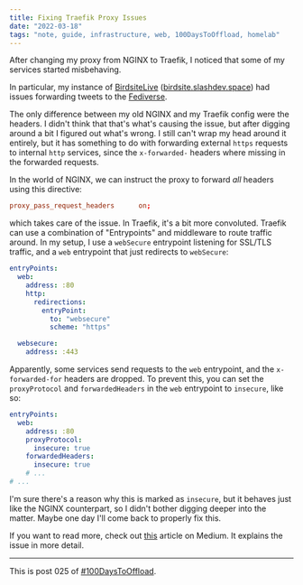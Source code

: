 ```yaml
---
title: Fixing Traefik Proxy Issues
date: "2022-03-18"
tags: "note, guide, infrastructure, web, 100DaysToOffload, homelab"
---
```


After changing my proxy from NGINX to Traefik, I noticed that some of my
services started misbehaving.

In particular, my instance of
[BirdsiteLive](https://github.com/NicolasConstant/BirdsiteLive)
([birdsite.slashdev.space](https://birdsite.slashdev.space)) had issues
forwarding tweets to the
[Fediverse](https://garrit.xyz/posts/2021-01-18-reasons-the-fediverse-is-better).

The only difference between my old NGINX and my Traefik config were the headers.
I didn't think that that's what's causing the issue, but after digging around a
bit I figured out what's wrong. I still can't wrap my head around it entirely,
but it has something to do with forwarding external `https` requests to internal
`http` services, since the `x-forwarded-` headers where missing in the forwarded
requests.

In the world of NGINX, we can instruct the proxy to forward _all_ headers using
this directive:

```conf
proxy_pass_request_headers      on;
```

which takes care of the issue. In Traefik, it's a bit more convoluted. Traefik
can use a combination of "Entrypoints" and middleware to route traffic around.
In my setup, I use a `webSecure` entrypoint listening for SSL/TLS traffic, and a
`web` entrypoint that just redirects to `webSecure`:

```yaml
entryPoints:
  web:
    address: :80
    http:
      redirections:
        entryPoint:
          to: "websecure"
          scheme: "https"

  websecure:
    address: :443
```

Apparently, some services send requests to the `web` entrypoint, and the
`x-forwarded-for` headers are dropped. To prevent this, you can set the
`proxyProtocol` and `forwardedHeaders` in the `web` entrypoint to `insecure`,
like so:

```yaml
entryPoints:
  web:
    address: :80
    proxyProtocol:
      insecure: true
    forwardedHeaders:
      insecure: true
    # ...
# ...
```

I'm sure there's a reason why this is marked as `insecure`, but it behaves just
like the NGINX counterpart, so I didn't bother digging deeper into the matter.
Maybe one day I'll come back to properly fix this.

If you want to read more, check out
[this](https://medium.com/@_jonas/traefik-kubernetes-ingress-and-x-forwarded-headers-82194d319b0e)
article on Medium. It explains the issue in more detail.

---

This is post 025 of [#100DaysToOffload](https://100daystooffload.com/).
